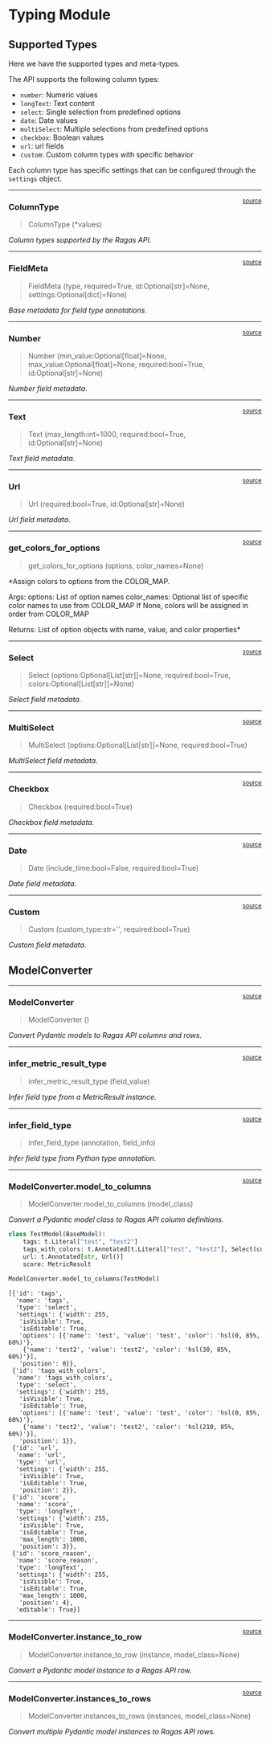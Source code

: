 # Typing Module


<!-- WARNING: THIS FILE WAS AUTOGENERATED! DO NOT EDIT! -->

## Supported Types

Here we have the supported types and meta-types.

The API supports the following column types:

- `number`: Numeric values
- `longText`: Text content
- `select`: Single selection from predefined options
- `date`: Date values
- `multiSelect`: Multiple selections from predefined options
- `checkbox`: Boolean values
- `url`: url fields
- `custom`: Custom column types with specific behavior

Each column type has specific settings that can be configured through
the `settings` object.

------------------------------------------------------------------------

<a
href="https://github.com/explodinggradients/ragas_experimental/blob/main/ragas_experimental/typing.py#L22"
target="_blank" style="float:right; font-size:smaller">source</a>

### ColumnType

>  ColumnType (*values)

*Column types supported by the Ragas API.*

------------------------------------------------------------------------

<a
href="https://github.com/explodinggradients/ragas_experimental/blob/main/ragas_experimental/typing.py#L42"
target="_blank" style="float:right; font-size:smaller">source</a>

### FieldMeta

>  FieldMeta (type, required=True, id:Optional[str]=None,
>                 settings:Optional[dict]=None)

*Base metadata for field type annotations.*

------------------------------------------------------------------------

<a
href="https://github.com/explodinggradients/ragas_experimental/blob/main/ragas_experimental/typing.py#L61"
target="_blank" style="float:right; font-size:smaller">source</a>

### Number

>  Number (min_value:Optional[float]=None, max_value:Optional[float]=None,
>              required:bool=True, id:Optional[str]=None)

*Number field metadata.*

------------------------------------------------------------------------

<a
href="https://github.com/explodinggradients/ragas_experimental/blob/main/ragas_experimental/model/notion_typing.py#L107"
target="_blank" style="float:right; font-size:smaller">source</a>

### Text

>  Text (max_length:int=1000, required:bool=True, id:Optional[str]=None)

*Text field metadata.*

------------------------------------------------------------------------

<a
href="https://github.com/explodinggradients/ragas_experimental/blob/main/ragas_experimental/typing.py#L93"
target="_blank" style="float:right; font-size:smaller">source</a>

### Url

>  Url (required:bool=True, id:Optional[str]=None)

*Url field metadata.*

------------------------------------------------------------------------

<a
href="https://github.com/explodinggradients/ragas_experimental/blob/main/ragas_experimental/typing.py#L121"
target="_blank" style="float:right; font-size:smaller">source</a>

### get_colors_for_options

>  get_colors_for_options (options, color_names=None)

\*Assign colors to options from the COLOR_MAP.

Args: options: List of option names color_names: Optional list of
specific color names to use from COLOR_MAP If None, colors will be
assigned in order from COLOR_MAP

Returns: List of option objects with name, value, and color properties\*

------------------------------------------------------------------------

<a
href="https://github.com/explodinggradients/ragas_experimental/blob/main/ragas_experimental/model/notion_typing.py#L172"
target="_blank" style="float:right; font-size:smaller">source</a>

### Select

>  Select (options:Optional[List[str]]=None, required:bool=True,
>              colors:Optional[List[str]]=None)

*Select field metadata.*

------------------------------------------------------------------------

<a
href="https://github.com/explodinggradients/ragas_experimental/blob/main/ragas_experimental/model/notion_typing.py#L216"
target="_blank" style="float:right; font-size:smaller">source</a>

### MultiSelect

>  MultiSelect (options:Optional[List[str]]=None, required:bool=True)

*MultiSelect field metadata.*

------------------------------------------------------------------------

<a
href="https://github.com/explodinggradients/ragas_experimental/blob/main/ragas_experimental/typing.py#L188"
target="_blank" style="float:right; font-size:smaller">source</a>

### Checkbox

>  Checkbox (required:bool=True)

*Checkbox field metadata.*

------------------------------------------------------------------------

<a
href="https://github.com/explodinggradients/ragas_experimental/blob/main/ragas_experimental/typing.py#L195"
target="_blank" style="float:right; font-size:smaller">source</a>

### Date

>  Date (include_time:bool=False, required:bool=True)

*Date field metadata.*

------------------------------------------------------------------------

<a
href="https://github.com/explodinggradients/ragas_experimental/blob/main/ragas_experimental/typing.py#L205"
target="_blank" style="float:right; font-size:smaller">source</a>

### Custom

>  Custom (custom_type:str='', required:bool=True)

*Custom field metadata.*

## ModelConverter

------------------------------------------------------------------------

<a
href="https://github.com/explodinggradients/ragas_experimental/blob/main/ragas_experimental/typing.py#L215"
target="_blank" style="float:right; font-size:smaller">source</a>

### ModelConverter

>  ModelConverter ()

*Convert Pydantic models to Ragas API columns and rows.*

------------------------------------------------------------------------

<a
href="https://github.com/explodinggradients/ragas_experimental/blob/main/ragas_experimental/typing.py#L219"
target="_blank" style="float:right; font-size:smaller">source</a>

### infer_metric_result_type

>  infer_metric_result_type (field_value)

*Infer field type from a MetricResult instance.*

------------------------------------------------------------------------

<a
href="https://github.com/explodinggradients/ragas_experimental/blob/main/ragas_experimental/typing.py#L239"
target="_blank" style="float:right; font-size:smaller">source</a>

### infer_field_type

>  infer_field_type (annotation, field_info)

*Infer field type from Python type annotation.*

------------------------------------------------------------------------

<a
href="https://github.com/explodinggradients/ragas_experimental/blob/main/ragas_experimental/typing.py#L329"
target="_blank" style="float:right; font-size:smaller">source</a>

### ModelConverter.model_to_columns

>  ModelConverter.model_to_columns (model_class)

*Convert a Pydantic model class to Ragas API column definitions.*

``` python
class TestModel(BaseModel):
    tags: t.Literal["test", "test2"]
    tags_with_colors: t.Annotated[t.Literal["test", "test2"], Select(colors=["red", "blue"])]
    url: t.Annotated[str, Url()]
    score: MetricResult
```

``` python
ModelConverter.model_to_columns(TestModel)
```

    [{'id': 'tags',
      'name': 'tags',
      'type': 'select',
      'settings': {'width': 255,
       'isVisible': True,
       'isEditable': True,
       'options': [{'name': 'test', 'value': 'test', 'color': 'hsl(0, 85%, 60%)'},
        {'name': 'test2', 'value': 'test2', 'color': 'hsl(30, 85%, 60%)'}],
       'position': 0}},
     {'id': 'tags_with_colors',
      'name': 'tags_with_colors',
      'type': 'select',
      'settings': {'width': 255,
       'isVisible': True,
       'isEditable': True,
       'options': [{'name': 'test', 'value': 'test', 'color': 'hsl(0, 85%, 60%)'},
        {'name': 'test2', 'value': 'test2', 'color': 'hsl(210, 85%, 60%)'}],
       'position': 1}},
     {'id': 'url',
      'name': 'url',
      'type': 'url',
      'settings': {'width': 255,
       'isVisible': True,
       'isEditable': True,
       'position': 2}},
     {'id': 'score',
      'name': 'score',
      'type': 'longText',
      'settings': {'width': 255,
       'isVisible': True,
       'isEditable': True,
       'max_length': 1000,
       'position': 3}},
     {'id': 'score_reason',
      'name': 'score_reason',
      'type': 'longText',
      'settings': {'width': 255,
       'isVisible': True,
       'isEditable': True,
       'max_length': 1000,
       'position': 4},
      'editable': True}]

------------------------------------------------------------------------

<a
href="https://github.com/explodinggradients/ragas_experimental/blob/main/ragas_experimental/typing.py#L388"
target="_blank" style="float:right; font-size:smaller">source</a>

### ModelConverter.instance_to_row

>  ModelConverter.instance_to_row (instance, model_class=None)

*Convert a Pydantic model instance to a Ragas API row.*

------------------------------------------------------------------------

<a
href="https://github.com/explodinggradients/ragas_experimental/blob/main/ragas_experimental/typing.py#L439"
target="_blank" style="float:right; font-size:smaller">source</a>

### ModelConverter.instances_to_rows

>  ModelConverter.instances_to_rows (instances, model_class=None)

*Convert multiple Pydantic model instances to Ragas API rows.*

